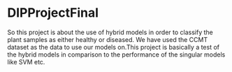 # DIPProjectFinal
So this project is about the use of hybrid models in order to classify the plant samples as either healthy or diseased. We have used the CCMT dataset as the data to use our models on.This project is basically a test of the hybrid models in comparison to the performance of the singular models like SVM etc.
